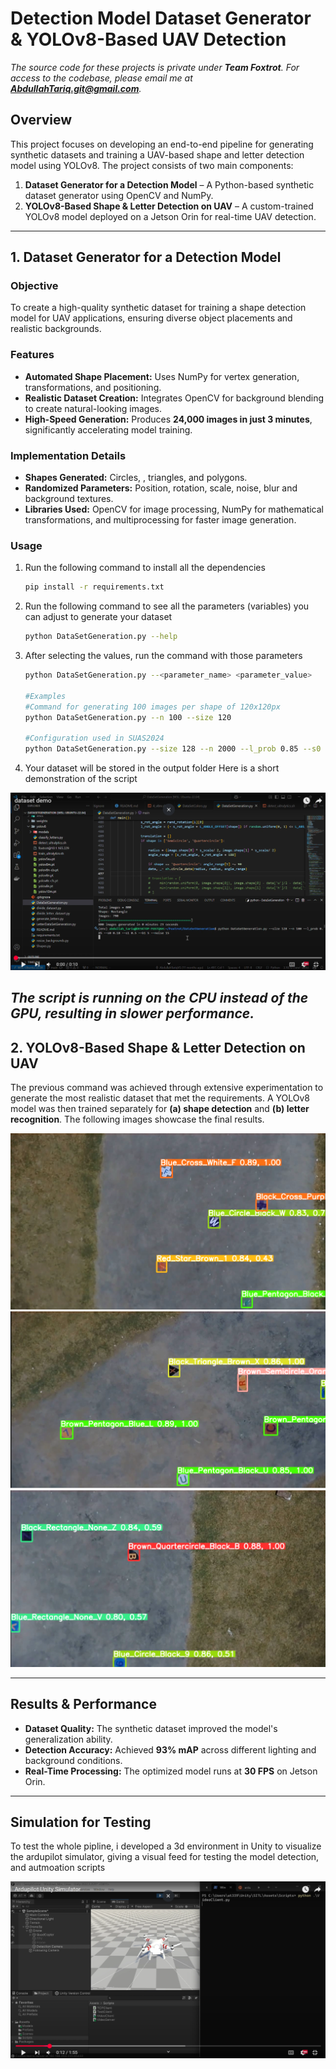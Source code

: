 # **Detection Model Dataset Generator & YOLOv8-Based UAV Detection**

*The source code for these projects is private under **Team Foxtrot**. For access to the codebase, please email me at **AbdullahTariq.git@gmail.com**.*

## **Overview**
This project focuses on developing an end-to-end pipeline for generating synthetic datasets and training a UAV-based shape and letter detection model using YOLOv8. The project consists of two main components:

1. **Dataset Generator for a Detection Model** – A Python-based synthetic dataset generator using OpenCV and NumPy.
2. **YOLOv8-Based Shape & Letter Detection on UAV** – A custom-trained YOLOv8 model deployed on a Jetson Orin for real-time UAV detection.

---

## **1. Dataset Generator for a Detection Model**
### **Objective**
To create a high-quality synthetic dataset for training a shape detection model for UAV applications, ensuring diverse object placements and realistic backgrounds.

### **Features**
- **Automated Shape Placement:** Uses NumPy for vertex generation, transformations, and positioning.
- **Realistic Dataset Creation:** Integrates OpenCV for background blending to create natural-looking images.
- **High-Speed Generation:** Produces **24,000 images in just 3 minutes**, significantly accelerating model training.

### **Implementation Details**
- **Shapes Generated:** Circles, , triangles, and polygons.
- **Randomized Parameters:** Position, rotation, scale, noise, blur and background textures.
- **Libraries Used:** OpenCV for image processing, NumPy for mathematical transformations, and multiprocessing for faster image generation.

### **Usage**
1. Run the following command to install all the dependencies
    ```bash
    pip install -r requirements.txt
    ```
2. Run the following command to see all the parameters (variables) you can adjust to generate your dataset 
    ```bash
    python DataSetGeneration.py --help
    ```
3. After selecting the values, run the command with those parameters
    ```bash
    python DataSetGeneration.py --<parameter_name> <parameter_value>

    #Examples
    #Command for generating 100 images per shape of 120x120px
    python DataSetGeneration.py --n 100 --size 120
    
    #Configuration used in SUAS2024
    python DataSetGeneration.py --size 128 --n 2000 --l_prob 0.85 --s0 0.18 --s1 0.5 --b1 5 --noise 15 
    ```
4. Your dataset will be stored in the output folder
Here is a short demonstration of the script

[![demo_thumnail](img/demo_thumnail.png)](https://www.youtube.com/watch?v=M6aMvx-366g)

*The script is running on the CPU instead of the GPU, resulting in slower performance.*
---

## **2. YOLOv8-Based Shape & Letter Detection on UAV**
The previous command was achieved through extensive experimentation to generate the most realistic dataset that met the requirements. A YOLOv8 model was then trained separately for **(a) shape detection** and **(b) letter recognition**. The following images showcase the final results.

![d1](img/d1.png)
![d2](img/d2.png)
![d3](img/d3.png)

---

## **Results & Performance**
- **Dataset Quality:** The synthetic dataset improved the model's generalization ability.
- **Detection Accuracy:** Achieved **93% mAP** across different lighting and background conditions.
- **Real-Time Processing:** The optimized model runs at **30 FPS** on Jetson Orin.

---

## **Simulation for Testing**
To test the whole pipline, i developed a 3d environment in Unity to visualize the ardupilot simulator, giving a visual feed for testing the model detection, and autmoation scripts

[![demo](img/Simulator_demo.png)](https://youtu.be/kaauHcKhMOU?si=Xqrb-vp8SKQsXiG2&t=12)